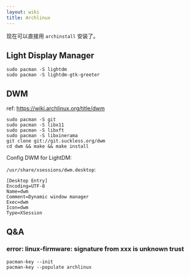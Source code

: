 ```yaml
---
layout: wiki
title: Archlinux
---
```


现在可以直接用 `archinstall` 安装了。

## Light Display Manager

```shell
sudo pacman -S lightdm
sudo pacman -S lightdm-gtk-greeter
```

## DWM

ref: <https://wiki.archlinux.org/title/dwm>

```shell
sudo pacman -S git
sudo pacman -S libx11
sudo pacman -S libxft
sudo pacman -S libxinerama
git clone git://git.suckless.org/dwm
cd dwm && make && make install
```

Config DWM for LightDM:

`/usr/share/xsessions/dwm.desktop`:

```
[Desktop Entry]
Encoding=UTF-8
Name=dwm
Comment=Dynamic window manager
Exec=dwm
Icon=dwm
Type=XSession
```

## Q&A

### error: linux-firmware: signature from xxx is unknown trust

```shell
pacman-key --init
pacman-key --populate archlinux
```
